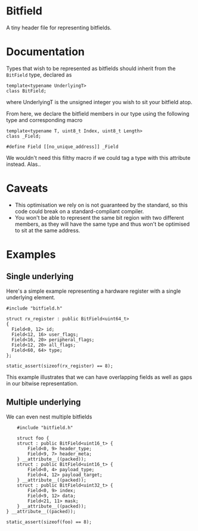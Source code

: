 # Bitfield
A tiny header file for representing bitfields.

# Documentation
Types that wish to be represented as bitfields should inherit from the `BitField` type, declared as

    template<typename UnderlyingT>
    class BitField;
    
where UnderlyingT is the unsigned integer you wish to sit your bitfield atop.

From here, we declare the bitfield members in our type using the following type and corresponding macro

    template<typename T, uint8_t Index, uint8_t Length>
    class _Field;
    
    #define Field [[no_unique_address]] _Field
    
We wouldn't need this filthy macro if we could tag a type with this attribute instead. Alas..

# Caveats
- This optimisation we rely on is not guaranteed by the standard, so this code could break on a standard-compliant compiler.
- You won't be able to represent the same bit region with two different members, as they will have the same type and thus won't be optimised to sit at the same address.

# Examples
## Single underlying
Here's a simple example representing a hardware register with a single underlying element.

    #include "bitfield.h"
    
    struct rx_register : public BitField<uint64_t>
    {
      Field<0, 12> id;
      Field<12, 16> user_flags;
      Field<16, 20> peripheral_flags;
      Field<12, 20> all_flags;
      Field<60, 64> type;
    };
    
    static_assert(sizeof(rx_register) == 8);
    
This example illustrates that we can have overlapping fields as well as gaps in our bitwise representation.

## Multiple underlying
We can even nest multiple bitfields

        #include "bitfield.h"
        
        struct foo {
        struct : public BitField<uint16_t> {
            Field<0, 9> header_type;
            Field<9, 7> header_meta;
        } __attribute__((packed));
        struct : public BitField<uint16_t> {
            Field<0, 4> payload_type;
            Field<4, 12> payload_target;
        } __attribute__((packed));
        struct : public BitField<uint32_t> {
            Field<0, 9> index;
            Field<9, 12> data;
            Field<21, 11> mask;
        } __attribute__((packed));
    } __attribute__((packed));
    
    static_assert(sizeof(foo) == 8);
